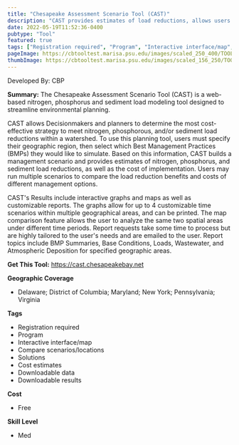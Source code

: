 ```yaml
---
title: "Chesapeake Assessment Scenario Tool (CAST)"
description: "CAST provides estimates of load reductions, allows users to understand which BMPs provide the greatest load reduction benefit, the extent to which these BMPs can be implemented, and the cost of these BMPs."
date: 2022-05-19T11:52:36-0400
pubtype: "Tool"
featured: true
tags: ["Registration required", "Program", "Interactive interface/map", "Compare scenarios/locations", "Solutions", "Cost estimates", "Downloadable data", "Downloadable results"]
pageImage: https://cbtooltest.marisa.psu.edu/images/scaled_250_400/TOOLID_47.0_ScreenCapture-1.png
thumbImage: https://cbtooltest.marisa.psu.edu/images/scaled_156_250/TOOLID_47.0_ScreenCapture-1.png
---
```

Developed By: CBP

**Summary:** The Chesapeake Assessment Scenario Tool (CAST) is a web-based nitrogen, phosphorus and sediment load modeling tool designed to streamline environmental planning. 

CAST allows Decisionmakers and planners to determine the most cost-effective strategy to meet nitrogen, phosphorous, and/or sediment load reductions within a watershed. To use this planning tool, users must specify their geographic region, then select which Best Management Practices (BMPs) they would like to simulate. Based on this information, CAST builds a management scenario and provides estimates of nitrogen, phosphorus, and sediment load reductions, as well as the cost of implementation. Users may run multiple scenarios to compare the load reduction benefits and costs of different management options. 

CAST's Results include interactive graphs and maps as well as customizable reports. The graphs allow for up to 4 customizable time scenarios within multiple geographical areas, and can be printed. The map comparison feature allows the user to analyze the same two spatial areas under different time periods. Report requests take some time to process but are highly tailored to the user's needs and are emailed to the user. Report topics include BMP Summaries, Base Conditions, Loads, Wastewater, and Atmospheric Deposition for specified geographic areas.


__**Get This Tool:**__ https://cast.chesapeakebay.net


__**Geographic Coverage**__
- Delaware; District of Columbia; Maryland; New York; Pennsylvania; Virginia

__**Tags**__
-  Registration required
-  Program
-  Interactive interface/map
-  Compare scenarios/locations
-  Solutions
-  Cost estimates
-  Downloadable data
-  Downloadable results

__**Cost**__
- Free

__**Skill Level**__
- Med
